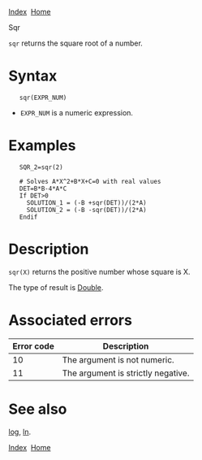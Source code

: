 [Index](index.html)  [Home](getting-started_home.html)

Sqr

`sqr` returns the square root of a number.

# Syntax

```
   sqr(EXPR_NUM)
```

* `EXPR_NUM` is a numeric expression.

# Examples

```
   SQR_2=sqr(2)

   # Solves A*X^2+B*X+C=0 with real values
   DET=B*B-4*A*C
   If DET>0
     SOLUTION_1 = (-B +sqr(DET))/(2*A)
     SOLUTION_2 = (-B -sqr(DET))/(2*A)
   Endif
```

# Description

`sqr(X)` returns the positive number whose square is X.

The type of result is [Double](4gl_double.html).

# Associated errors

| Error code | Description |
| --- | --- |
| 10 | The argument is not numeric. |
| 11 | The argument is strictly negative. |

# See also

[log](4gl_log.html), [ln](4gl_ln.html).

  

[Index](index.html)  [Home](getting-started_home.html)